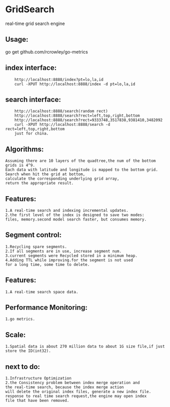 GridSearch
==========
real-time grid search engine

Usage:
-----
go get github.com/rcrowley/go-metrics

index interface:
-----
```
	http://localhost:8888/index?pt=lo,la,id
	curl -XPUT http://localhost:8888/index -d pt=lo,la,id
```
search interface:
-----
```
	http://localhost:8888/search(random rect)
	http://localhost:8888/search?rect=left,top,right,bottom
	http://localhost:8888/search?rect=9333748,3517838,9381410,3482092
	curl -XPUT http://localhost:8888/search -d rect=left,top,right,bottom
	just for china.
```
Algorithms:
-----
	Assuming there are 10 layers of the quadtree,the num of the bottom grids is 4^9.  
	Each data with latitude and longitude is mapped to the bottom grid.  
	Search when hit the grid at bottom,   
	calculate the corresponding underlying grid array,  
	return the appropriate result.
Features:
-----
	1.A real-time search and indexing incremental updates. 
	2.the first level of the index is designed to save two modes:   
	files, memory.second model search faster, but consumes memory.
Segment control:
-----
	1.Recycling spare segments.
	2.If all segments are in use, increase segment num.
	3.current segments were Recycled stored in a minimum heap.
	4.Adding TTL while improving.for the segment is not used   
	for a long time, some time to delete.
Features:
-----
	1.A real-time search space data.

Performance Monitoring:
-----
	1.go metrics.
Scale:
-----
	1.Spatial data is about 270 million data to about 1G size file,if just store the ID(int32).
next to do:
-----
	1.Infrastructure Optimization
	2.the Consistency problem between index merge operation and   
	the real-time search, because the index merge action   
	will delete the original index files, generate a new index file.   
	response to real time search request,the engine may open index  
	file that have been removed.